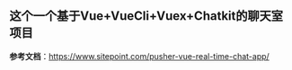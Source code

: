 ## 这个一个基于Vue+VueCli+Vuex+Chatkit的聊天室项目
**参考文档**：https://www.sitepoint.com/pusher-vue-real-time-chat-app/